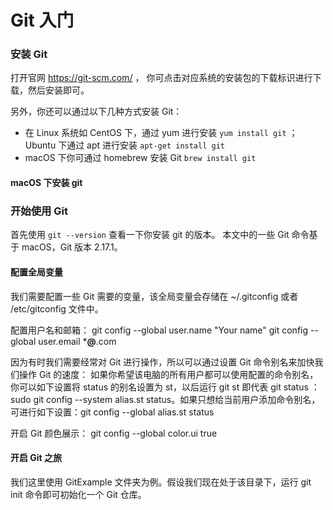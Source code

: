 # Git 入门

### 安装 Git

打开官网 https://git-scm.com/ ， 你可点击对应系统的安装包的下载标识进行下载，然后安装即可。

另外，你还可以通过以下几种方式安装 Git：
- 在 Linux 系统如 CentOS 下，通过 yum 进行安装 ```yum install git``` ；Ubuntu 下通过 apt 进行安装 ```apt-get install git```
- macOS 下你可通过 homebrew 安装 Git ```brew install git```
#### macOS 下安装 git

### 开始使用 Git

首先使用 ```git --version``` 查看一下你安装 git 的版本。
本文中的一些 Git 命令基于 macOS，Git 版本 2.17.1。

#### 配置全局变量

我们需要配置一些 Git 需要的变量，该全局变量会存储在 ~/.gitconfig 或者 /etc/gitconfig 文件中。

配置用户名和邮箱：
git config --global user.name "Your name"
git config --global user.email ***@**.com

因为有时我们需要经常对 Git 进行操作，所以可以通过设置 Git 命令别名来加快我们操作 Git 的速度：
如果你希望该电脑的所有用户都可以使用配置的命令别名，你可以如下设置将 status 的别名设置为 st，以后运行 git st 即代表 git status ：sudo git config  --system alias.st status。如果只想给当前用户添加命令别名，可进行如下设置：git config --global alias.st status

开启 Git 颜色展示：
git config --global color.ui true

#### 开启 Git 之旅

我们这里使用 GitExample 文件夹为例。假设我们现在处于该目录下，运行 git init 命令即可初始化一个 Git 仓库。